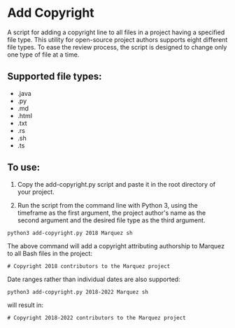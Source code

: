 <!-- Copyright 2022 contributors to the add-copyright project -->

# Add Copyright

A script for adding a copyright line to all files in a project having a specified file type. This utility for open-source project authors supports eight different file types. To ease the review process, the script is designed to change only one type of file at a time.

## Supported file types:

* .java
* .py
* .md
* .html
* .txt
* .rs
* .sh
* .ts

## To use:

1. Copy the add-copyright.py script and paste it in the root directory of your project.

2. Run the script from the command line with Python 3, using the timeframe as the first argument, the project author's name as the second argument and the desired file type as the third argument.

`python3 add-copyright.py 2018 Marquez sh`

The above command will add a copyright attributing authorship to Marquez to all Bash files in the project:

`# Copyright 2018 contributors to the Marquez project`

Date ranges rather than individual dates are also supported:

`python3 add-copyright.py 2018-2022 Marquez sh` 

will result in:

`# Copyright 2018-2022 contributors to the Marquez project`